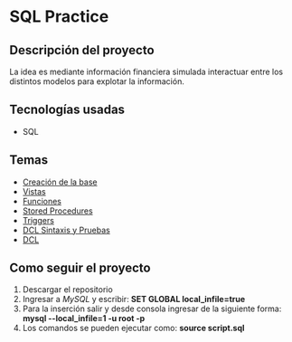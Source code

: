 # SQL Practice

## Descripción del proyecto

La idea es mediante información financiera simulada interactuar entre los distintos modelos para explotar la información.

## Tecnologías usadas

  - SQL


## Temas

* [Creación de la base](https://github.com/bluepill5/SQL-Dev/blob/main/scripts/creationDB.sql)
* [Vistas](https://github.com/bluepill5/SQL-Dev/blob/main/scripts/viewsDB.sql)
* [Funciones](https://github.com/bluepill5/SQL-Dev/blob/main/scripts/functionsDB.sql)
* [Stored Procedures](https://github.com/bluepill5/SQL-Dev/blob/main/scripts/storeProceduresDB.sql)
* [Triggers](https://github.com/bluepill5/SQL-Dev/blob/main/scripts/triggersDB.sql)
* [DCL Sintaxis y Pruebas](https://github.com/bluepill5/SQL-Dev/blob/main/scripts/dclDB_Pruebas.sql)
* [DCL](https://github.com/bluepill5/SQL-Dev/blob/main/scripts/dclDB.sql)

## Como seguir el proyecto

1. Descargar el repositorio 
2. Ingresar a *MySQL* y escribir: **SET GLOBAL local_infile=true**
3. Para la inserción salir y desde consola ingresar de la siguiente forma: **mysql --local_infile=1 -u root -p**
4. Los comandos se pueden ejecutar como: **source script.sql**






